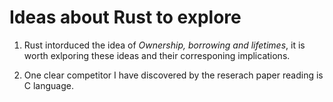 
# Ideas about Rust to explore

1. Rust intorduced the idea of *Ownership, borrowing and lifetimes*, it is worth exlporing these ideas and their corresponing implications.
 
2. One clear competitor I have discovered by the reserach paper reading is C language.
